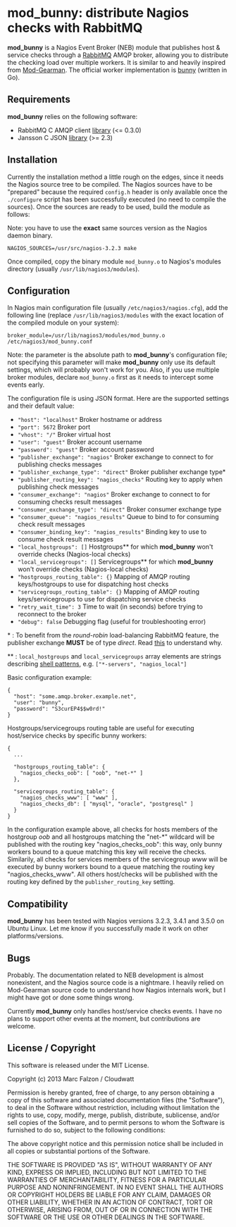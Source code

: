 mod_bunny: distribute Nagios checks with RabbitMQ
=================================================

**mod_bunny** is a Nagios Event Broker (NEB) module that publishes host & service checks through a [RabbitMQ](http://www.rabbitmq.com/) AMQP broker, allowing you to distribute the checking load over multiple workers. It is similar to and heavily inspired from [Mod-Gearman](https://labs.consol.de/nagios/mod-gearman/). The official worker implementation is [bunny](http://github.com/cloudwatt/bunny) (written in Go).

Requirements
------------

**mod_bunny** relies on the following software:

* RabbitMQ C AMQP client [library](http://github.com/alanxz/rabbitmq-c) (<= 0.3.0)
* Jansson C JSON [library](http://www.digip.org/jansson/) (>= 2.3)

Installation
------------

Currently the installation method a little rough on the edges, since it needs the Nagios source tree to be compiled. The Nagios sources have to be "prepared" because the required `config.h` header is only available once the `./configure` script has been successfully executed (no need to compile the sources). Once the sources are ready to be used, build the module as follows:

Note: you have to use the **exact** same sources version as the Nagios daemon binary.

```
NAGIOS_SOURCES=/usr/src/nagios-3.2.3 make
```

Once compiled, copy the binary module `mod_bunny.o` to Nagios's modules directory (usually `/usr/lib/nagios3/modules`).

Configuration
-------------

In Nagios main configuration file (usually `/etc/nagios3/nagios.cfg`), add the following line (replace `/usr/lib/nagios3/modules` with the exact location of the compiled module on your system):

```
broker_module=/usr/lib/nagios3/modules/mod_bunny.o /etc/nagios3/mod_bunny.conf
```

Note: the parameter is the absolute path to **mod_bunny**'s configuration file; not specifying this parameter will make **mod_bunny** only use its default settings, which will probably won't work for you. Also, if you use multiple broker modules, declare `mod_bunny.o` first as it needs to intercept some events early.

The configuration file is using JSON format. Here are the supported settings and their default value:

* `"host": "localhost"` Broker hostname or address
* `"port": 5672` Broker port
* `"vhost": "/"` Broker virtual host
* `"user": "guest"` Broker account username
* `"password": "guest"` Broker account password
* `"publisher_exchange": "nagios"` Broker exchange to connect to for publishing checks messages
* `"publisher_exchange_type": "direct"` Broker publisher exchange type*
* `"publisher_routing_key": "nagios_checks"` Routing key to apply when publishing check messages
* `"consumer_exchange": "nagios"` Broker exchange to connect to for consuming checks result messages
* `"consumer_exchange_type": "direct"` Broker consumer exchange type
* `"consumer_queue": "nagios_results"` Queue to bind to for consuming check result messages
* `"consumer_binding_key": "nagios_results"` Binding key to use to consume check result messages
* `"local_hostgroups": []` Hostgroups** for which __mod_bunny__ won't override checks (Nagios-local checks)
* `"local_servicegroups": []` Servicegroups** for which __mod_bunny__ won't override checks (Nagios-local checks)
* `"hostgroups_routing_table": {}` Mapping of AMQP routing keys/hostgroups to use for dispatching host checks
* `"servicegroups_routing_table": {}` Mapping of AMQP routing keys/servicegroups to use for dispatching service checks
* `"retry_wait_time": 3` Time to wait (in seconds) before trying to reconnect to the broker
* `"debug": false` Debugging flag (useful for troubleshooting error)

\* : To benefit from the _round-robin_ load-balancing RabbitMQ feature, the publisher exchange **MUST** be of type _direct_. Read [this](http://www.rabbitmq.com/tutorials/amqp-concepts.html#exchange-direct) to understand why.

\*\* : `local_hostgroups` and `local_servicegroups` array elements are strings describing [shell patterns](http://www.gnu.org/software/findutils/manual/html_node/find_html/Shell-Pattern-Matching.html), e.g. `["*-servers", "nagios_local"]`

Basic configuration example:

```
{
  "host": "some.amqp.broker.example.net",
  "user": "bunny",
  "password": "S3curEP4$$w0rd!"
}
```

Hostgroups/servicegroups routing table are useful for executing host/service checks by specific bunny workers:

```
{
  ...

  "hostgroups_routing_table": {
    "nagios_checks_oob": [ "oob", "net-*" ]
  },

  "servicegroups_routing_table": {
    "nagios_checks_www": [ "www" ],
    "nagios_checks_db": [ "mysql", "oracle", "postgresql" ]
  }
}
```

In the configuration example above, all checks for hosts members of the hostgroup _oob_ and all hostgroups matching the "net-*" wildcard will be published with the routing key "nagios_checks_oob": this way, only bunny workers bound to a queue matching this key will receive the checks. Similarily, all checks for services members of the servicegroup _www_ will be executed by bunny workers bound to a queue matching the routing key "nagios_checks_www". All others host/checks will be published with the routing key defined by the `publisher_routing_key` setting.

Compatibility
-------------

**mod_bunny** has been tested with Nagios versions 3.2.3, 3.4.1 and 3.5.0 on Ubuntu Linux. Let me know if you successfully made it work on other platforms/versions.

Bugs
----

Probably. The documentation related to NEB development is almost nonexistent, and the Nagios source code is a nightmare. I heavily relied on Mod-Gearman source code to understand how Nagios internals work, but I might have got or done some things wrong.

Currently **mod_bunny** only handles host/service checks events. I have no plans to support other events at the moment, but contributions are welcome.

License / Copyright
-------------------

This software is released under the MIT License.

Copyright (c) 2013 Marc Falzon / Cloudwatt

Permission is hereby granted, free of charge, to any person obtaining a copy
of this software and associated documentation files (the "Software"), to deal
in the Software without restriction, including without limitation the rights
to use, copy, modify, merge, publish, distribute, sublicense, and/or sell
copies of the Software, and to permit persons to whom the Software is
furnished to do so, subject to the following conditions:

The above copyright notice and this permission notice shall be included in all
copies or substantial portions of the Software.

THE SOFTWARE IS PROVIDED "AS IS", WITHOUT WARRANTY OF ANY KIND, EXPRESS OR
IMPLIED, INCLUDING BUT NOT LIMITED TO THE WARRANTIES OF MERCHANTABILITY,
FITNESS FOR A PARTICULAR PURPOSE AND NONINFRINGEMENT. IN NO EVENT SHALL THE
AUTHORS OR COPYRIGHT HOLDERS BE LIABLE FOR ANY CLAIM, DAMAGES OR OTHER
LIABILITY, WHETHER IN AN ACTION OF CONTRACT, TORT OR OTHERWISE, ARISING FROM,
OUT OF OR IN CONNECTION WITH THE SOFTWARE OR THE USE OR OTHER DEALINGS IN THE
SOFTWARE.
